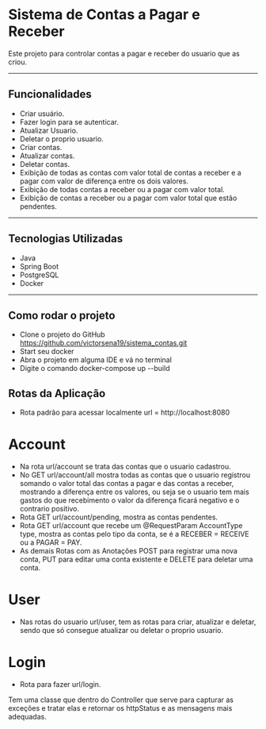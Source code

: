 # Sistema de Contas a Pagar e Receber

Este projeto para controlar contas a pagar e receber do usuario que as criou.  

---

## Funcionalidades
- Criar usuário.
- Fazer login para se autenticar.
- Atualizar Usuario.
- Deletar o proprio usuario.
- Criar contas.
- Atualizar contas.
- Deletar contas.
- Exibição de todas as contas com valor total de contas a receber e a pagar com valor de diferença entre os dois valores.
- Exibição de todas contas a receber ou a pagar com valor total.
- Exibição de contas a receber ou a pagar com valor total que estão pendentes.

---

## Tecnologias Utilizadas
- Java
- Spring Boot
- PostgreSQL
- Docker

---

## Como rodar o projeto
- Clone o projeto do GitHub https://github.com/victorsena19/sistema_contas.git
- Start seu docker
- Abra o projeto em alguma IDE e vá no terminal
- Digite o comando docker-compose up --build

## Rotas da Aplicação
- Rota padrão para acessar localmente url = http://localhost:8080

# Account
- Na rota url/account se trata das contas que o usuario cadastrou.
- No GET url/account/all mostra todas as contas que o usuario registrou somando o valor total das contas a pagar e das contas a receber, mostrando a diferença entre os valores, ou seja se o usuario tem mais gastos do que recebimento o valor da diferença ficará negativo e o contrario positivo.
- Rota GET url/account/pending, mostra as contas pendentes.
- Rota GET url/account que recebe um @RequestParam AccountType type, mostra as contas pelo tipo da conta, se é a RECEBER = RECEIVE ou a PAGAR = PAY.
- As demais Rotas com as Anotações POST para registrar uma nova conta, PUT para editar uma conta existente e DELETE para deletar uma conta.

# User 
- Nas rotas do usuario url/user, tem as rotas para criar, atualizar e deletar, sendo que só consegue atualizar ou deletar o proprio usuario.

# Login
- Rota para fazer url/login.

Tem uma classe que dentro do Controller que serve para capturar as exceções e tratar elas e retornar os httpStatus e as mensagens mais adequadas. 
